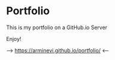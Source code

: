 # Portfolio

This is my portfolio on a GitHub.io Server

Enjoy!

--> https://arminevi.github.io/portfolio/ <--
